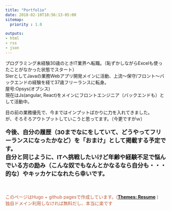 ```yaml
---
title: "Portfolio"
date: 2018-02-10T18:56:13-05:00
sitemap:
  priority : 1.0

outputs:
- html
- rss
- json
---
```

<p>プログラミング未経験30歳のときIT業界へ転職。（恥ずかしながらExcelも使ったことがなかった状態でスタート）<br>SIerとしてJavaの業務Webアプリ開発メインに活動、上流～保守/フロント～バックエンドの経験を経て37歳フリーランスに転身。<br>屋号:Opsys(オプシス) <br>現在はJs(angular, React)をメインにフロントエンジニア（バックエンドも）として活動中。</p>
<p>目の前の業務優先で、今まではインプットばかりに力を入れてきました。<br>が、そろそろアウトプットしていこうと思ってます。（今更ですがｗ）</p>
<p style="font-weight: bold; font-size: 18px">今後、自分の履歴（30までなにをしていて、どうやってフリーランスになったかなど）を「おまけ」として掲載する予定です。<br>自分と同じように、ITへ挑戦したいけど年齢や経験不足で悩んでいる方の励み（こんな奴でもなんとかなるなら自分も・・・的な）やキッカケになれたら幸いです。</p>
<p style="margin-top: 50px; color: #BD5D38">このページはHugo + github pagesで作成しています。(<a style="font-weight: bold" href="https://themes.gohugo.io/hugo-resume/">Themes: Resume</a>
)<br>独自ドメイン利用しなければ無料だし、本当に楽です</p>
